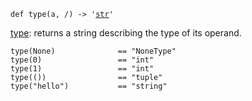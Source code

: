 

<pre class="language-python"><code><span class="source python"><span class="meta function python"><span class="storage type function python">def</span> <span class="entity name function python"><span class="meta generic-name python">type</span></span></span><span class="meta function parameters python"><span class="punctuation section parameters begin python">(</span></span><span class="meta function parameters python"><span class="variable parameter python">a</span><span class="punctuation separator parameters python">,</span> /<span class="punctuation section parameters end python">)</span></span><span class="meta function python"> </span><span class="meta function annotation return python"><span class="punctuation separator annotation return python">-&gt;</span> <span class="meta string python"><span class="string quoted single python"><span class="punctuation definition string begin python">&#39;</span></span></span><span class="meta string python"><span class="string quoted single python"><a href="/lib/str">str</a><span class="punctuation definition string end python">&#39;</span></span></span></span></span></code></pre>

[type](https://github.com/bazelbuild/starlark/blob/master/spec.md#type): returns a string describing the type of its operand.

```
type(None)              == "NoneType"
type(0)                 == "int"
type(1)                 == "int"
type(())                == "tuple"
type("hello")           == "string"
```
